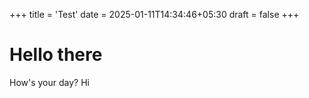 +++
title = 'Test'
date = 2025-01-11T14:34:46+05:30
draft = false
+++

# Hello there
How's your day?
Hi
